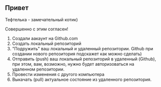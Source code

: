 ## Привет

Тефтелька - замечательный котик)

Совершенно с этим согласен!

1. Создали аакаунт на Github.com
2. Создать локальный репозиторий
3. "Подружить" ваш локальный и удаленный репозитории.  Github при создании нового репозитория подскажет как можно сделать)
4. Отправить (push) ваш локальный репозиторий в удаленный (Github), при этом, вам, возможно, нужно будет авторизоваться на удаленном репозитории.
5. Провести изменения с другого компьютера
6. Выкачать (pull) актуальное состояние из удаленного репозитория. 